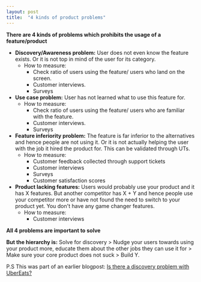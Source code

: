 ```yaml
---
layout: post
title:  "4 kinds of product problems"
---
```


**There are 4 kinds of problems which prohibits the usage of a feature/product**
 + **Discovery/Awareness problem:** User does not even know the feature exists. Or it is not top in mind of the user for its category.
   + How to measure:
     + Check ratio of users using the feature/ users who land on the screen.
     + Customer interviews.
     + Surveys
 + **Use case problem:** User has not learned what to use this feature for.
   + How to measure:
     + Check ratio of users using the feature/ users who are familiar with the feature.
     + Customer interviews.
     + Surveys
 + **Feature inferiority problem:** The feature is far inferior to the alternatives and hence people are not using it. Or it is not actually helping the user with the job it hired the product for. This can be validated through UTs.
   + How to measure:  
     + Customer feedback collected through support tickets
     + Customer interviews
     + Surveys
     + Customer satisfaction scores
 + **Product lacking features:** Users would probably use your product and it has X features. But another competitor has X + Y and hence people use your competitor more or have not found the need to switch to your product yet. You don't have any game changer features.
   + How to measure:  
     + Customer interviews

**All 4 problems are important to solve**

**But the hierarchy is:** Solve for discovery > Nudge your users towards using your product more, educate them about the other jobs they can use it for > Make sure your core product does not suck > Build Y.

P.S This was part of an earlier blogpost: [Is there a discovery problem with UberEats?](https://manassaloi.com/2019/12/25/ubereats-discovery.html)
